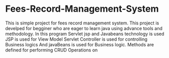# Fees-Record-Management-System
This is simple project for fees record management system. This project is develped for begginer who are eager to learn java using advance tools and methodology.
In this program Servlet jsp and Javabeans technology is used 
JSP is used for View Model
Servlet Controller is used for controlling Business logics
And javaBeans is used for Business logic.
Methods are defined for performing CRUD Operations on 
